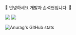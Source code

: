 👋 안녕하세요 개발자 손석현입니다. 👋

<img src="https://img.shields.io/badge/JAVASCRIPT-F7DF1E?style=flat&logo=javascript&logoColor=000000"/>
<img src="https://img.shields.io/badge/REACT-61DAFB?style=flat&logo=react&logoColor=000000"/>

![Anurag's GitHub stats](https://github-readme-stats.vercel.app/api?username=ssh5340&show_icons=true&theme=radical)

<!--
**ssh5340/ssh5340** is a ✨ _special_ ✨ repository because its `README.md` (this file) appears on your GitHub profile.

Here are some ideas to get you started:

- 🔭 I’m currently working on ...
- 🌱 I’m currently learning ...
- 👯 I’m looking to collaborate on ...
- 🤔 I’m looking for help with ...
- 💬 Ask me about ...
- 📫 How to reach me: ...
- 😄 Pronouns: ...
- ⚡ Fun fact: ...
-->
